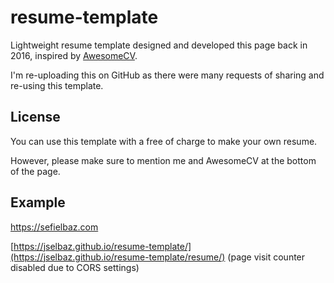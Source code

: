 # resume-template

Lightweight resume template designed and developed this page back in 2016, inspired by [AwesomeCV](https://github.com/posquit0/Awesome-CV).

I'm re-uploading this on GitHub as there were many requests of sharing and re-using this template.


## License

You can use this template with a free of charge to make your own resume.

However, please make sure to mention me and AwesomeCV at the bottom of the page.

## Example

https://sefielbaz.com

[https://jselbaz.github.io/resume-template/](https://jselbaz.github.io/resume-template/resume/) (page visit counter disabled due to CORS settings) 
